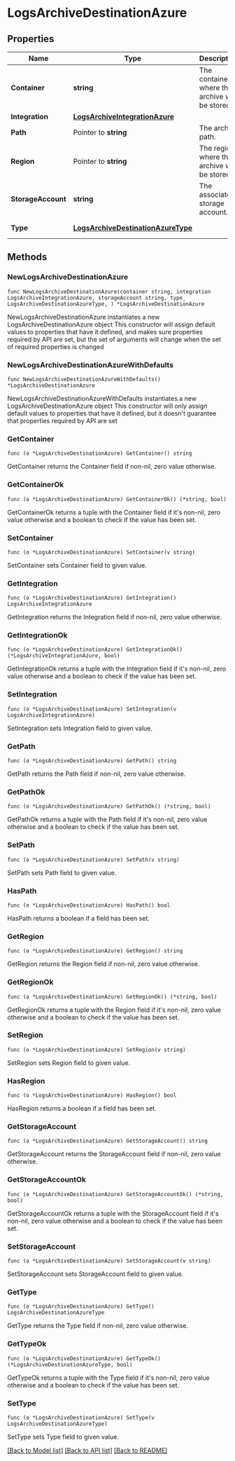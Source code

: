 # LogsArchiveDestinationAzure

## Properties

Name | Type | Description | Notes
------------ | ------------- | ------------- | -------------
**Container** | **string** | The container where the archive will be stored. | 
**Integration** | [**LogsArchiveIntegrationAzure**](LogsArchiveIntegrationAzure.md) |  | 
**Path** | Pointer to **string** | The archive path. | [optional] 
**Region** | Pointer to **string** | The region where the archive will be stored. | [optional] 
**StorageAccount** | **string** | The associated storage account. | 
**Type** | [**LogsArchiveDestinationAzureType**](LogsArchiveDestinationAzureType.md) |  | [default to LOGSARCHIVEDESTINATIONAZURETYPE_AZURE]

## Methods

### NewLogsArchiveDestinationAzure

`func NewLogsArchiveDestinationAzure(container string, integration LogsArchiveIntegrationAzure, storageAccount string, type_ LogsArchiveDestinationAzureType, ) *LogsArchiveDestinationAzure`

NewLogsArchiveDestinationAzure instantiates a new LogsArchiveDestinationAzure object
This constructor will assign default values to properties that have it defined,
and makes sure properties required by API are set, but the set of arguments
will change when the set of required properties is changed

### NewLogsArchiveDestinationAzureWithDefaults

`func NewLogsArchiveDestinationAzureWithDefaults() *LogsArchiveDestinationAzure`

NewLogsArchiveDestinationAzureWithDefaults instantiates a new LogsArchiveDestinationAzure object
This constructor will only assign default values to properties that have it defined,
but it doesn't guarantee that properties required by API are set

### GetContainer

`func (o *LogsArchiveDestinationAzure) GetContainer() string`

GetContainer returns the Container field if non-nil, zero value otherwise.

### GetContainerOk

`func (o *LogsArchiveDestinationAzure) GetContainerOk() (*string, bool)`

GetContainerOk returns a tuple with the Container field if it's non-nil, zero value otherwise
and a boolean to check if the value has been set.

### SetContainer

`func (o *LogsArchiveDestinationAzure) SetContainer(v string)`

SetContainer sets Container field to given value.


### GetIntegration

`func (o *LogsArchiveDestinationAzure) GetIntegration() LogsArchiveIntegrationAzure`

GetIntegration returns the Integration field if non-nil, zero value otherwise.

### GetIntegrationOk

`func (o *LogsArchiveDestinationAzure) GetIntegrationOk() (*LogsArchiveIntegrationAzure, bool)`

GetIntegrationOk returns a tuple with the Integration field if it's non-nil, zero value otherwise
and a boolean to check if the value has been set.

### SetIntegration

`func (o *LogsArchiveDestinationAzure) SetIntegration(v LogsArchiveIntegrationAzure)`

SetIntegration sets Integration field to given value.


### GetPath

`func (o *LogsArchiveDestinationAzure) GetPath() string`

GetPath returns the Path field if non-nil, zero value otherwise.

### GetPathOk

`func (o *LogsArchiveDestinationAzure) GetPathOk() (*string, bool)`

GetPathOk returns a tuple with the Path field if it's non-nil, zero value otherwise
and a boolean to check if the value has been set.

### SetPath

`func (o *LogsArchiveDestinationAzure) SetPath(v string)`

SetPath sets Path field to given value.

### HasPath

`func (o *LogsArchiveDestinationAzure) HasPath() bool`

HasPath returns a boolean if a field has been set.

### GetRegion

`func (o *LogsArchiveDestinationAzure) GetRegion() string`

GetRegion returns the Region field if non-nil, zero value otherwise.

### GetRegionOk

`func (o *LogsArchiveDestinationAzure) GetRegionOk() (*string, bool)`

GetRegionOk returns a tuple with the Region field if it's non-nil, zero value otherwise
and a boolean to check if the value has been set.

### SetRegion

`func (o *LogsArchiveDestinationAzure) SetRegion(v string)`

SetRegion sets Region field to given value.

### HasRegion

`func (o *LogsArchiveDestinationAzure) HasRegion() bool`

HasRegion returns a boolean if a field has been set.

### GetStorageAccount

`func (o *LogsArchiveDestinationAzure) GetStorageAccount() string`

GetStorageAccount returns the StorageAccount field if non-nil, zero value otherwise.

### GetStorageAccountOk

`func (o *LogsArchiveDestinationAzure) GetStorageAccountOk() (*string, bool)`

GetStorageAccountOk returns a tuple with the StorageAccount field if it's non-nil, zero value otherwise
and a boolean to check if the value has been set.

### SetStorageAccount

`func (o *LogsArchiveDestinationAzure) SetStorageAccount(v string)`

SetStorageAccount sets StorageAccount field to given value.


### GetType

`func (o *LogsArchiveDestinationAzure) GetType() LogsArchiveDestinationAzureType`

GetType returns the Type field if non-nil, zero value otherwise.

### GetTypeOk

`func (o *LogsArchiveDestinationAzure) GetTypeOk() (*LogsArchiveDestinationAzureType, bool)`

GetTypeOk returns a tuple with the Type field if it's non-nil, zero value otherwise
and a boolean to check if the value has been set.

### SetType

`func (o *LogsArchiveDestinationAzure) SetType(v LogsArchiveDestinationAzureType)`

SetType sets Type field to given value.



[[Back to Model list]](../README.md#documentation-for-models) [[Back to API list]](../README.md#documentation-for-api-endpoints) [[Back to README]](../README.md)


